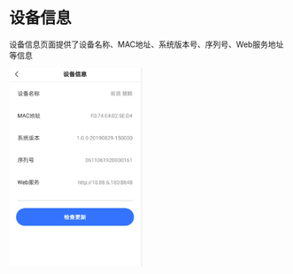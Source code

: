 # 设备信息

设备信息页面提供了设备名称、MAC地址、系统版本号、序列号、Web服务地址等信息

<img width="240" alt="" src="images/devicemanager/deviceinfo.png">